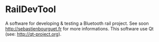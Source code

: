 # RailDevTool
A software for developing &amp; testing a Bluetooth rail project.
See soon http://sebastienbourguet.fr for more informations.
This software use Qt (see: http://qt-project.org).
